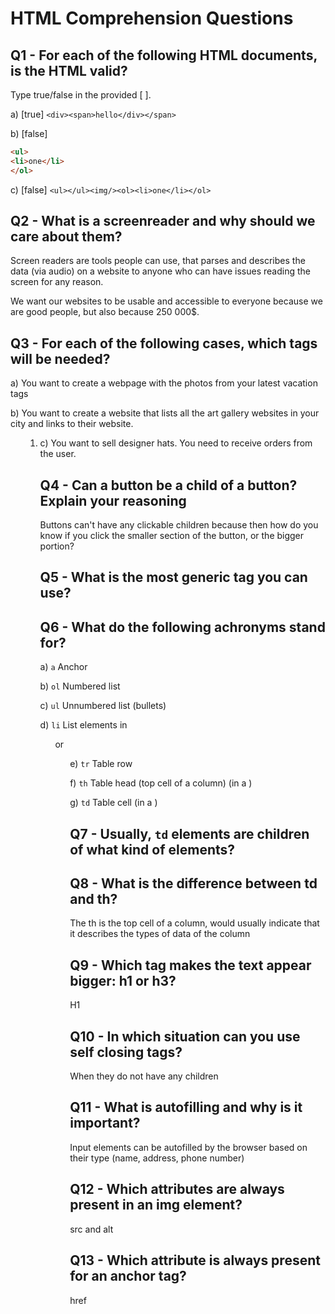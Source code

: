 # HTML Comprehension Questions

## Q1 - For each of the following HTML documents, is the HTML valid?

Type true/false in the provided [ ].

a) [true] `<div><span>hello</div></span>`

b) [false]

```html
<ul>
<li>one</li>
</ol>
```

c) [false] `<ul></ul><img/><ol><li>one</li></ol>`

## Q2 - What is a screenreader and why should we care about them?

Screen readers are tools people can use, that parses and describes the data (via audio) on a website to anyone who can have issues reading the screen for any reason.

We want our websites to be usable and accessible to everyone because we are good people, but also because 250 000\$.

## Q3 - For each of the following cases, which tags will be needed?

a) You want to create a webpage with the photos from your latest vacation
<img> tags

b) You want to create a website that lists all the art gallery websites in your city and links to their website.

<ul>
<ol>
<li>
<a>

c) You want to sell designer hats. You need to receive orders from the user.
<img>

<form>

## Q4 - Can a button be a child of a button? Explain your reasoning

Buttons can't have any clickable children because then how do you know if you click the smaller section of the button, or the bigger portion?

## Q5 - What is the most generic tag you can use?

<div>

## Q6 - What do the following achronyms stand for?

a) `a`
Anchor

b) `ol`
Numbered list

c) `ul`
Unnumbered list (bullets)

d) `li`
List elements in <ol> or <ul>

e) `tr`
Table row

f) `th`
Table head (top cell of a column) (in a <tr>)

g) `td`
Table cell (in a <tr>)

## Q7 - Usually, `td` elements are children of what kind of elements?

<tr>

## Q8 - What is the difference between td and th?

The th is the top cell of a column, would usually indicate that it describes the types of data of the column

## Q9 - Which tag makes the text appear bigger: h1 or h3?

H1

## Q10 - In which situation can you use self closing tags?

When they do not have any children

## Q11 - What is autofilling and why is it important?

Input elements can be autofilled by the browser based on their type (name, address, phone number)

## Q12 - Which attributes are always present in an img element?

src and alt

## Q13 - Which attribute is always present for an anchor tag?

href
